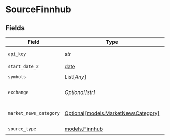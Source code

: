 # SourceFinnhub


## Fields

| Field                                                                           | Type                                                                            | Required                                                                        | Description                                                                     |
| ------------------------------------------------------------------------------- | ------------------------------------------------------------------------------- | ------------------------------------------------------------------------------- | ------------------------------------------------------------------------------- |
| `api_key`                                                                       | *str*                                                                           | :heavy_check_mark:                                                              | The API key to use for authentication                                           |
| `start_date_2`                                                                  | [date](https://docs.python.org/3/library/datetime.html#date-objects)            | :heavy_check_mark:                                                              | N/A                                                                             |
| `symbols`                                                                       | List[*Any*]                                                                     | :heavy_check_mark:                                                              | N/A                                                                             |
| `exchange`                                                                      | *Optional[str]*                                                                 | :heavy_minus_sign:                                                              | More info: https://finnhub.io/docs/api/stock-symbols                            |
| `market_news_category`                                                          | [Optional[models.MarketNewsCategory]](../models/marketnewscategory.md)          | :heavy_minus_sign:                                                              | This parameter can be 1 of the following values general, forex, crypto, merger. |
| `source_type`                                                                   | [models.Finnhub](../models/finnhub.md)                                          | :heavy_check_mark:                                                              | N/A                                                                             |